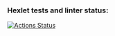### Hexlet tests and linter status:
[![Actions Status](https://github.com/nikitakozlovjr/frontend-project-44/workflows/hexlet-check/badge.svg)](https://github.com/nikitakozlovjr/frontend-project-44/actions)
